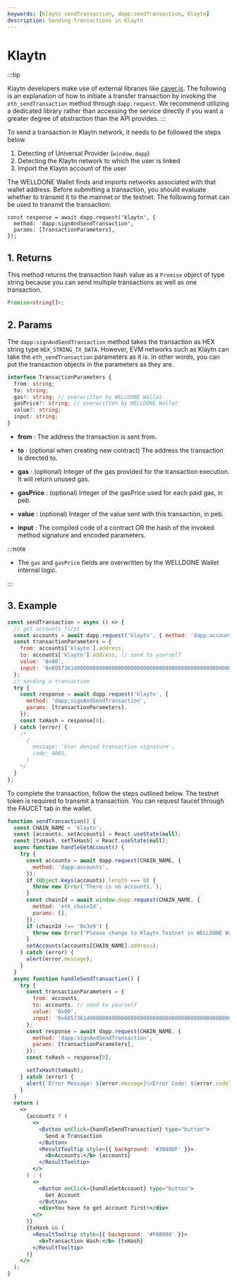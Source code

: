 ```yaml
---
keywords: [Klaytn sendTransaction, dapp:sendTransaction, Klaytn]
description: Sending Transactions in Klaytn
---
```


# Klaytn

:::tip

Klaytn developers make use of external libraries like [caver.js](https://docs.klaytn.foundation/dapp/sdk/caver-js/getting-started). The following is an explanation of how to initiate a transfer transaction by invoking the `eth_sendTransaction` method through `dapp.request`. We recommend utilizing a dedicated library rather than accessing the service directly if you want a greater degree of abstraction than the API provides.
:::

To send a transaction in Klaytn network, it needs to be followed the steps below.

1. Detecting of Universal Provider (`window.dapp`)
2. Detecting the Klaytn network to which the user is linked
3. Import the Klaytn account of the user

The WELLDONE Wallet finds and imports networks associated with that wallet address. Before submitting a transaction, you should evaluate whether to transmit it to the mainnet or the testnet. The following format can be used to transmit the transaction:

```tsx
const response = await dapp.request('klaytn', {
  method: 'dapp:signAndSendTransaction',
  params: [TransactionParameters],
});
```

## 1. Returns

This method returns the transaction hash value as a `Promise` object of type string because you can send multiple transactions as well as one transaction.

```typescript
Promise<string[]>;
```

## 2. Params

The `dapp:signAndSendTransaction` method takes the transaction as HEX string type `HEX_STRING_TX_DATA`. However, EVM networks such as Klaytn can take the `eth_sendTransaction` parameters as it is. In other words, you can put the transaction objects in the parameters as they are.

```typescript
interface TransactionParameters {
  from: string;
  to: string;
  gas?: string; // overwritten by WELLDONE Wallet
  gasPrice?: string; // overwritten by WELLDONE Wallet
  value?: string;
  input: string;
}
```

- **from** : The address the transaction is sent from.

- **to** : (optional when creating new contract) The address the transaction is directed to.

- **gas** : (optional) Integer of the gas provided for the transaction execution. It will return unused gas.

- **gasPrice** : (optional) Integer of the gasPrice used for each paid gas, in peb.

- **value** : (optional) Integer of the value sent with this transaction, in peb.

- **input** : The compiled code of a contract OR the hash of the invoked method signature and encoded parameters.

:::note

- The `gas` and `gasPrice` fields are overwritten by the WELLDONE Wallet internal logic.

:::

## 3. Example

```javascript
const sendTransaction = async () => {
  // get accounts first
  const accounts = await dapp.request('klaytn', { method: 'dapp:accounts' });
  const transactionParameters = {
    from: accounts['klaytn'].address,
    to: accounts['klaytn'].address, // send to yourself
    value: '0x00',
    input: '0x6057361d000000000000000000000000000000000000000000000000000000000008a198',
  };
  // sending a transaction
  try {
    const response = await dapp.request('klaytn', {
      method: 'dapp:signAndSendTransaction',
      params: [transactionParameters],
    });
    const txHash = response[0];
  } catch (error) {
    /* 
      {
        message: 'User denied transaction signature',
        code: 4001,
      }
    */
  }
};
```

To complete the transaction, follow the steps outlined below. The testnet token is required to transmit a transaction. You can request faucet through the FAUCET tab in the wallet.

```jsx live
function sendTransaction() {
  const CHAIN_NAME = 'klaytn';
  const [accounts, setAccounts] = React.useState(null);
  const [txHash, setTxHash] = React.useState(null);
  async function handleGetAccount() {
    try {
      const accounts = await dapp.request(CHAIN_NAME, {
        method: 'dapp:accounts',
      });
      if (Object.keys(accounts).length === 0) {
        throw new Error('There is no accounts.');
      }
      const chainId = await window.dapp.request(CHAIN_NAME, {
        method: 'eth_chainId',
        params: [],
      });
      if (chainId !== '0x3e9') {
        throw new Error('Please change to Klaytn Testnet in WELLDONE Wallet');
      }
      setAccounts(accounts[CHAIN_NAME].address);
    } catch (error) {
      alert(error.message);
    }
  }
  async function handleSendTransaction() {
    try {
      const transactionParameters = {
        from: accounts,
        to: accounts. // send to yourself
        value: '0x00',
        input: '0x6057361d000000000000000000000000000000000000000000000000000000000008a198',
      };
      const response = await dapp.request(CHAIN_NAME, {
        method: 'dapp:signAndSendTransaction',
        params: [transactionParameters],
      });
      const txHash = response[0];

      setTxHash(txHash);
    } catch (error) {
      alert(`Error Message: ${error.message}\nError Code: ${error.code}`);
    }
  }
  return (
    <>
      {accounts ? (
        <>
          <Button onClick={handleSendTransaction} type="button">
            Send a Transaction
          </Button>
          <ResultTooltip style={{ background: '#3B48DF' }}>
            <b>Accounts:</b> {accounts}
          </ResultTooltip>
        </>
      ) : (
        <>
          <Button onClick={handleGetAccount} type="button">
            Get Account
          </Button>
          <div>You have to get account first!</div>
        </>
      )}
      {txHash && (
        <ResultTooltip style={{ background: '#F08080' }}>
          <b>Transaction Hash:</b> {txHash}
        </ResultTooltip>
      )}
    </>
  );
}
```
